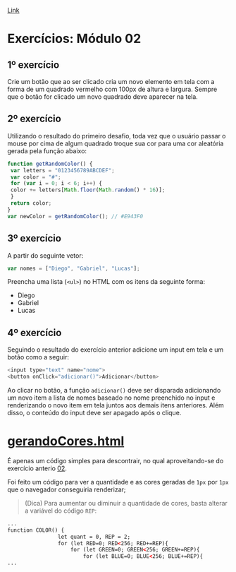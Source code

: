 [Link](https://skylab.rocketseat.com.br/api/files/1566499161406.pdf)

# Exercícios: Módulo 02

## 1º exercício

Crie um botão que ao ser clicado cria um novo elemento em tela com a forma de um quadrado vermelho com 100px de altura e largura. Sempre que o botão for clicado um novo quadrado deve aparecer na tela.

## 2º exercício

Utilizando o resultado do primeiro desafio, toda vez que o usuário passar o mouse por cima de algum quadrado troque sua cor para uma cor aleatória gerada pela função abaixo:

```js
function getRandomColor() {
 var letters = "0123456789ABCDEF";
 var color = "#";
 for (var i = 0; i < 6; i++) {
 color += letters[Math.floor(Math.random() * 16)];
 }
 return color;
}
var newColor = getRandomColor(); // #E943F0
```
## 3º exercício

A partir do seguinte vetor:
```js
var nomes = ["Diego", "Gabriel", "Lucas"];
```

Preencha uma lista (`<ul>`) no HTML com os itens da seguinte forma:
* Diego
* Gabriel
* Lucas

## 4º exercício

Seguindo o resultado do exercício anterior adicione um input em tela e um botão como a seguir:
```js
<input type="text" name="nome">
<button onClick="adicionar()">Adicionar</button>
```
Ao clicar no botão, a função `adicionar()` deve ser disparada adicionando um novo item a lista de nomes baseado no nome preenchido no input e  renderizando o novo item em tela juntos aos demais itens anteriores. Além disso, o conteúdo do input deve ser apagado após o clique.

# [gerandoCores.html](https://github.com/fajzanetti/Rocketseat-Starter-Cursos/blob/master/Curso%20JavaScript/M%C3%B3dulo%202%20-%20JS/gerandoCores.html)

É apenas um código simples para descontrair, no qual aproveitando-se do exercício anterio [02](https://github.com/fajzanetti/Rocketseat-Starter-Cursos/blob/master/Curso%20JavaScript/M%C3%B3dulo%202%20-%20JS/ex02.html).

Foi feito um código para ver a quantidade e as cores geradas de `1px` por `1px` que o navegador conseguiria renderizar;

> (Dica) Para aumentar ou diminuir a quantidade de cores, basta alterar a variável do código `REP`:

```html
...
function COLOR() {
                let quant = 0, REP = 2;
                for (let RED=0; RED<256; RED+=REP){
                    for (let GREEN=0; GREEN<256; GREEN+=REP){
                        for (let BLUE=0; BLUE<256; BLUE+=REP){
...
```